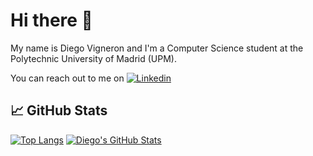 # Hi there 👋

My name is Diego Vigneron and I'm a Computer Science student at the Polytechnic University of Madrid (UPM).

You can reach out to me on [![Linkedin](https://i.stack.imgur.com/gVE0j.png)](https://www.linkedin.com/in/dvignerono)

## &#x1f4c8; GitHub Stats

[![Top Langs](https://github-readme-stats.vercel.app/api/top-langs/?username=diegovoo&show_icons=true&layout=compact&title_color=ffffff&hide=lua)](https://github.com/diegovoo/diegovoo)
[![Diego's GitHub Stats](https://github-readme-stats.vercel.app/api?username=diegovoo&show_icons=true&line_height=27&count_private=true&title_color=ffffff&text_color=c9cacc&icon_color=2bbc8a&bg_color=1d1f21)](https://github.com/diegovoo/diegovoo)
<!--
- 🔭 I’m currently working on ...
- 🌱 I’m currently learning ...
- 👯 I’m looking to collaborate on ...
- 🤔 I’m looking for help with ...
- 💬 Ask me about ...
- 📫 How to reach me: ...
- 😄 Pronouns: ...
- ⚡ Fun fact: ...
-->
